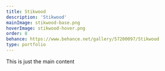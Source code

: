 ```yaml
---
title: Stikwood
description: 'Stikwood'
mainImage: stikwood-base.png
hoverImage: stikwood-hover.png
order: 8
behance: https://www.behance.net/gallery/57200097/Stikwood
type: portfolio
---
```


This is just the main content
